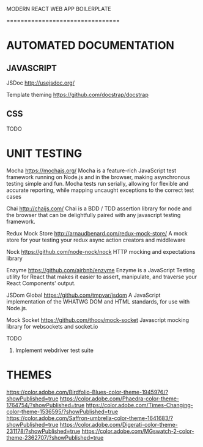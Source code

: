 MODERN REACT WEB APP BOILERPLATE

================================

AUTOMATED DOCUMENTATION
=======================

JAVASCRIPT
----------
JSDoc
http://usejsdoc.org/

Template theming
https://github.com/docstrap/docstrap

CSS
----------
TODO


UNIT TESTING
=======================

Mocha
https://mochajs.org/
Mocha is a feature-rich JavaScript test framework running on Node.js and in the browser, making asynchronous testing simple and fun. 
Mocha tests run serially, allowing for flexible and accurate reporting, while mapping uncaught exceptions to the correct test cases

Chai
http://chaijs.com/
Chai is a BDD / TDD assertion library for node and the browser that can be delightfully paired with any javascript testing framework.

Redux Mock Store
http://arnaudbenard.com/redux-mock-store/
A mock store for your testing your redux async action creators and middleware

Nock
https://github.com/node-nock/nock
HTTP mocking and expectations library

Enzyme
https://github.com/airbnb/enzyme
Enzyme is a JavaScript Testing utility for React that makes it easier to assert, manipulate, and traverse your React Components' output.

JSDom Global
https://github.com/tmpvar/jsdom
A JavaScript implementation of the WHATWG DOM and HTML standards, for use with Node.js.

Mock Socket
https://github.com/thoov/mock-socket
Javascript mocking library for websockets and socket.io

TODO

1. Implement webdriver test suite

THEMES
=======================
https://color.adobe.com/Birdfolio-Blues-color-theme-1945976/?showPublished=true
https://color.adobe.com/Phaedra-color-theme-1764754/?showPublished=true
https://color.adobe.com/Times-Changing-color-theme-1536595/?showPublished=true
https://color.adobe.com/Saffron-umbrella-color-theme-1641683/?showPublished=true
https://color.adobe.com/Digerati-color-theme-231178/?showPublished=true
https://color.adobe.com/MGswatch-2-color-theme-2362707/?showPublished=true